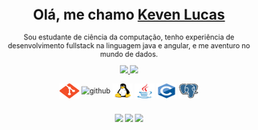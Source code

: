 <div>
  
  <h1 align="center">
   Olá, me chamo
    <a href="https://www.linkedin.com/in/keven-vieira-gondim-078696236/"> Keven Lucas</a>
  </h1>
  
  <p align="center">
    Sou estudante de ciência da computação, tenho experiência de desenvolvimento fullstack na linguagem java e angular, e me aventuro no mundo de dados.
  
  </p>
  
 
</div>

<div align="center">
  <a href="https://github.com/kevengond/">
    <img height="150em" src="https://github-readme-stats.vercel.app/api?username=kevengond&count_private=true&include_all_commits=true&show_icons=true&theme=dracula&hide_border=false&show_owner=true"/>
    <img height="150em" src="https://github-readme-stats.vercel.app/api/top-langs/?username=kevengond&theme=dracula&hide_border=false&&layout=compact"/>
  </a>
</div>

<div align="center" valign="top"><br>
  


  <img align="center" alt="git" height="30" width="40" src="https://raw.githubusercontent.com/devicons/devicon/master/icons/git/git-original.svg">
  <img align="center" alt="github" height="35" width="35" src="https://encrypted-tbn0.gstatic.com/images?q=tbn:ANd9GcS-oitdFoAWcM84EZz_p4ec8JWWvUt3SrL8ViiGBTfGIw&s">
  <img align="center" alt="linux" height="30" width="40" src="https://raw.githubusercontent.com/devicons/devicon/master/icons/linux/linux-original.svg">
  <img align="center" alt="java" height="30" width="40" src="https://github.com/devicons/devicon/blob/master/icons/java/java-original.svg">
  <img align="center" alt="c" height="30" width="40" src="https://github.com/devicons/devicon/blob/master/icons/c/c-original.svg">
   <img align="center" alt="SQL" height="30" width="40" src="https://github.com/devicons/devicon/blob/master/icons/postgresql/postgresql-original.svg">
      
</div><br>

<div align="center">
 
  <a href="https://www.instagram.com/keven_lucas26/" target="_blank"><img src="https://img.shields.io/badge/-Instagram-%23E4405F?style=for-the-badge&logo=instagram&logoColor=white" target="_blank"></a>
  <a href="https://www.linkedin.com/in/keven-vieira-gondim-078696236/" target="_blank"><img src="https://img.shields.io/badge/-LinkedIn-%230077B5?style=for-the-badge&logo=linkedin&logoColor=white" target="_blank"></a> 
  <a href="mailto:kevengond@gmail.com"><img src="https://img.shields.io/badge/-Gmail-%23333?style=for-the-badge&logo=gmail&logoColor=white" target="_blank"></a>
</div>


